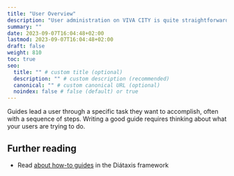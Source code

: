 ```yaml
---
title: "User Overview"
description: "User administration on VIVA CITY is quite straightforward and easy to manage"
summary: ""
date: 2023-09-07T16:04:48+02:00
lastmod: 2023-09-07T16:04:48+02:00
draft: false
weight: 810
toc: true
seo:
  title: "" # custom title (optional)
  description: "" # custom description (recommended)
  canonical: "" # custom canonical URL (optional)
  noindex: false # false (default) or true
---
```


Guides lead a user through a specific task they want to accomplish, often with a sequence of steps. Writing a good guide requires thinking about what your users are trying to do.

## Further reading

- Read [about how-to guides](https://diataxis.fr/how-to-guides/) in the Diátaxis framework
